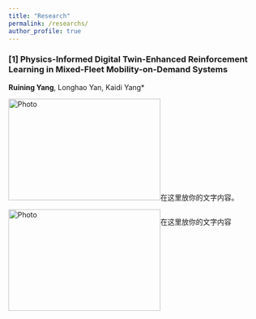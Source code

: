 ```yaml
---
title: "Research"
permalink: /researchs/
author_profile: true
---
```




### [1] Physics-Informed Digital Twin-Enhanced Reinforcement Learning in Mixed-Fleet Mobility-on-Demand Systems
**Ruining Yang**, Longhao Yan, Kaidi Yang*

<img src="https://520yrn.github.io//files/1.png" alt="Photo" style="width:300px;height:200px;"/>在这里放你的文字内容。
<div style="display: flex; align-items: flex-start;">
    <div style="flex: 50%;">
        <img src="https://520yrn.github.io//files/1.png" alt="Photo" style="width:300px;height:200px;"/>
    </div>
    <div style="flex: 50%;">
        <p style="vertical-align:top;">在这里放你的文字内容</p>
    </div>
</div>
